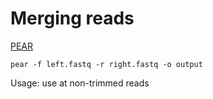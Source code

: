 # Merging reads

[PEAR](http://sco.h-its.org/exelixis/web/software/pear/)  

`pear -f left.fastq -r right.fastq -o output`

Usage: use at non-trimmed reads  
